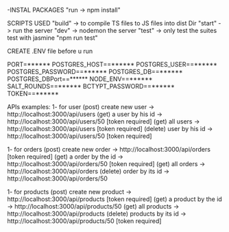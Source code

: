 -INSTAL PACKAGES "run -> npm install"

SCRIPTS USED
"build" -> to compile TS files to JS files into dist Dir
"start" -> run the server 
"dev" -> nodemon the server
"test" -> only test the suites test with jasmine "npm run test"

CREATE .ENV file before u run

PORT=******
POSTGRES_HOST==******
POSTGRES_USER==******
POSTGRES_PASSWORD==******
POSTGRES_DB==******
POSTGRES_DBPort==******
NODE_ENV==******
SALT_ROUNDS==******
BCTYPT_PASSWORD==******
TOKEN==******


APIs examples:
1- for user
(post) create new user -> http://localhost:3000/api/users
(get) a user by his id -> http://localhost:3000/api/users/50     [token required]
(get) all users -> http://localhost:3000/api/users               [token required]
(delete) user by his id -> http://localhost:3000/api/users/50    [token required]

1- for orders
(post) create new order -> http://localhost:3000/api/orders      [token required]
(get) a order by the id -> http://localhost:3000/api/orders/50   [token required]
(get) all orders -> http://localhost:3000/api/orders
(delete) order by its id -> http://localhost:3000/api/orders/50

1- for products
(post) create new product -> http://localhost:3000/api/products       [token required]
(get) a product by the id -> http://localhost:3000/api/products/50
(get) all products -> http://localhost:3000/api/products
(delete) products by its id -> http://localhost:3000/api/products/50  [token required]
